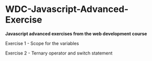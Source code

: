 # WDC-Javascript-Advanced-Exercise

**Javascript advanced exercises from the web development course**

Exercise 1 - Scope for the variables

Exercise 2 - Ternary operator and switch statement
